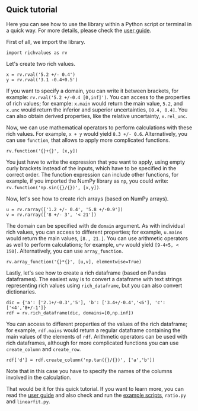 ## Quick tutorial

Here you can see how to use the library within a Python script or terminal in a quick way. For more details, please check the [user guide](https://github.com/andresmegias/richvalues/blob/main/userguide.pdf).

First of all, we import the library.
~~~
import richvalues as rv
~~~
Let's create two rich values.
~~~
x = rv.rval('5.2 +/- 0.4')
y = rv.rval('3.1 -0.4+0.5')
~~~
If you want to specify a domain, you can write it between brackets, for example: `rv.rval('5.2 +/-0.4 [0,inf]')`. You can access to the properties of rich values; for example: `x.main` would return the main value, `5.2`, and `x.unc` would return the inferior and superior uncertainties, `[0.4, 0.4]`. You can also obtain derived properties, like the relative uncertainty, `x.rel_unc`.

Now, we can use mathematical operators to perform calculations with these rich values. For example, `x + y` would yield `8.3 +/- 0.6`. Alternatively, you can use `function`, that allows to apply more complicated functions.
~~~
rv.function('{}+{}', [x,y])
~~~
You just have to write the expression that you want to apply, using empty curly brackets instead of the inputs, which have to be specified in the correct order. The function expression can include other functions, for example, if you imported the NumPy library as `np`, you could write: `rv.function('np.sin({}/{})', [x,y])`.

Now, let's see how to create rich arrays (based on NumPy arrays).
~~~
u = rv.rarray(['1.2 +/- 0.4', '5.8 +/-0.9'])
v = rv.rarray(['8 +/- 3', '< 21'])
~~~
The domain can be specified with de `domain` argument. As with individual rich values, you can access to different properties; for example, `u.mains` would return the main values, `[8., 21.]`. You can use arithmetic operators as well to perform calculations; for example, `u*v` would yield `[9-4+5, < 150]`. Alternatively, you can use `array_function`.
~~~
rv.array_function('{}*{}', [u,v], elementwise=True)
~~~
Lastly, let's see how to create a rich dataframe (based on Pandas dataframes). The easiest way is to convert a dataframe with text strings representing rich values using `rich_dataframe`, but you can also convert dictionaries.
~~~
dic = {'a': ['2.1+/-0.3','5'], 'b': ['3.4+/-0.4','<6'], 'c': ['<4','8+/-1']}
rdf = rv.rich_dataframe(dic, domains=[0,np.inf])
~~~
You can access to different properties of the values of the rich dataframe; for example, `rdf.mains` would return a regular dataframe containing the main values of the elements of `rdf`. Arithmetic operators can be used with rich dataframes, although for more complicated functions you can use `create_column` and `create_row`.
~~~
rdf['d'] = rdf.create_column('np.tan({}/{})', ['a','b'])
~~~
Note that in this case you have to specify the names of the columns involved in the calculation.

That would be it for this quick tutorial. If you want to learn more, you can read the [user guide](https://github.com/andresmegias/richvalues/blob/main/userguide.pdf) and also check and run the [example scripts](https://github.com/andresmegias/richvalues/tree/main/examples), `ratio.py` and `linearfit.py`.
